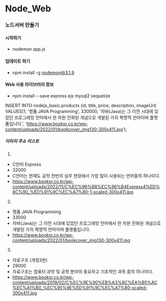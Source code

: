 # Node_Web

### 노드서버 만들기

#### 시작하기 
- nodemon app.js

#### 업데이트 하기 
- npm install -g nodemon@3.1.9

#### Web 사용 라이브러리 정보 
- npm install --save express ejs mysql2 sequelize

INSERT INTO nodejs_basic.products (id, title, price, description, imageUrl) VALUES(1, '명품 JAVA Programming', 330000, '자바(Java)는 그 이전 시대에 있었던 프로그래밍 언어에서 한 차원 진화된 개념으로 개발된 가히 혁명적 언어이며 플랫폼입니다.', 'https://www.booksr.co.kr/wp-content/uploads/2022/01/bookcover_img130-300x411.jpg');


##### 이미지 주소 리스트 
1.  
- C언어 Express
- 32000
- C언어는 현재도 공학 전반의 실무 현장에서 가장 많이 사용되는 언어중의 하나이다.
- https://www.booksr.co.kr/wp-content/uploads/2022/11/C%EC%96%B8%EC%96%B4Express4%ED%8C%90_%ED%91%9C%EC%A7%80-1-scaled-300x411.jpg

2.
- 명품 JAVA Programming
- 33000 
- 자바(Java)는 그 이전 시대에 있었던 프로그래밍 언어에서 한 차원 진화된 개념으로 개발된 가히 혁명적 언어이며 플랫폼입니다.
- https://www.booksr.co.kr/wp-content/uploads/2022/01/bookcover_img130-300x411.jpg

3. 
- 자료구조 (개정3판)
- 29000
- 자료구조는 컴퓨터 과학 및 공학 분야의 중요하고 기초적인 과목 중의 하나이다. 
- https://www.booksr.co.kr/wp-content/uploads/2019/02/C%EC%9E%90%EB%A3%8C%EA%B5%AC%EC%A1%B0_%EC%95%9E%ED%91%9C%EC%A7%80-scaled-300x411.jpg